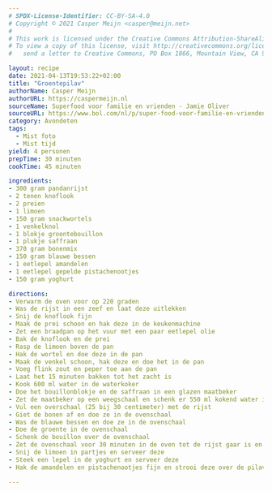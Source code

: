 ```yaml
---
# SPDX-License-Identifier: CC-BY-SA-4.0
# Copyright © 2021 Casper Meijn <casper@meijn.net>
# 
# This work is licensed under the Creative Commons Attribution-ShareAlike 4.0 International License. 
# To view a copy of this license, visit http://creativecommons.org/licenses/by-sa/4.0/ or 
#   send a letter to Creative Commons, PO Box 1866, Mountain View, CA 94042, USA.

layout: recipe
date: 2021-04-13T19:53:22+02:00
title: "Groentepilav"
authorName: Casper Meijn
authorURL: https://caspermeijn.nl
sourceName: Superfood voor familie en vrienden - Jamie Oliver
sourceURL: https://www.bol.com/nl/p/super-food-voor-familie-en-vrienden/9200000057111354/
category: Avondeten
tags:
  - Mist foto
  - Mist tijd
yield: 4 personen
prepTime: 30 minuten
cookTime: 45 minuten

ingredients:
- 300 gram pandanrijst
- 2 tenen knoflook
- 2 preien
- 1 limoen
- 150 gram snackwortels
- 1 venkelknol
- 1 blokje groentebouillon
- 1 plukje saffraan
- 370 gram bonenmix
- 150 gram blauwe bessen
- 1 eetlepel amandelen
- 1 eetlepel gepelde pistachenootjes
- 150 gram yoghurt

directions:
- Verwarm de oven voor op 220 graden
- Was de rijst in een zeef en laat deze uitlekken
- Snij de knoflook fijn
- Maak de prei schoon en hak deze in de keukenmachine
- Zet een braadpan op het vuur met een paar eetlepel olie
- Bak de knoflook en de prei
- Rasp de limoen boven de pan
- Hak de wortel en doe deze in de pan
- Maak de venkel schoon, hak deze en doe het in de pan
- Voeg flink zout en peper toe aan de pan
- Laat het 15 minuten bakken tot het zacht is
- Kook 600 ml water in de waterkoker
- Doe het bouillonblokje en de saffraan in een glazen maatbeker
- Zet de maatbeker op een weegschaal en schenk er 550 ml kokend water in
- Vul een overschaal (25 bij 30 centimeter) met de rijst
- Giet de bonen af en doe ze in de ovenschaal
- Was de blauwe bessen en doe ze in de ovenschaal
- Doe de groente in de ovenschaal
- Schenk de bouillon over de ovenschaal
- Zet de ovenschaal voor 30 minuten in de oven tot de rijst gaar is en het krokant is
- Snij de limoen in partjes en serveer deze 
- Steek een lepel in de yoghurt en serveer deze
- Hak de amandelen en pistachenootjes fijn en strooi deze over de pilav

---
```

